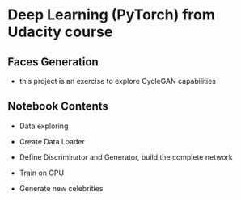 # Deep Learning (PyTorch) from Udacity course

## Faces Generation

* this project is an exercise to explore CycleGAN capabilities

## Notebook Contents

* Data exploring

* Create Data Loader

* Define Discriminator and Generator, build the complete network

* Train on GPU

* Generate new celebrities